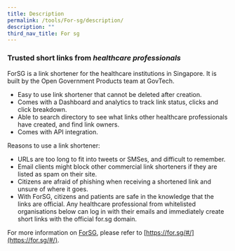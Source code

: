 ```yaml
---
title: Description
permalink: /tools/For-sg/description/
description: ""
third_nav_title: For sg
---
```

### **Trusted short links from **_healthcare professionals_****

ForSG is a link shortener for the healthcare institutions in Singapore. It is built by the Open Government Products team at GovTech.
* Easy to use link shortener that cannot be deleted after creation.
* Comes with a Dashboard and analytics to track link status, clicks and click breakdown.
* Able to search directory to see what links other healthcare professionals  
have created, and find link owners.
* Comes with API integration.

Reasons to use a link shortener:

*   URLs are too long to fit into tweets or SMSes, and difficult to remember.
*   Email clients might block other commercial link shorteners if they are listed as spam on their site.
*   Citizens are afraid of phishing when receiving a shortened link and unsure of where it goes.
*   With ForSG, citizens and patients are safe in the knowledge that the links are official. Any healthcare professional from whitelisted organisations below can log in with their emails and immediately create short links with the official for.sg domain.

For more information on [ForSG](https://for.sg/#/), please refer to [https://for.sg/#/](https://for.sg/#/).